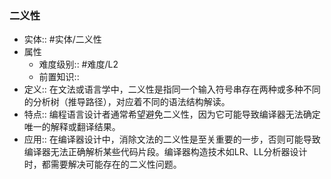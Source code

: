 ###  二义性 
- 实体:: #实体/二义性 
- 属性
	- 难度级别:: #难度/L2 
	- 前置知识::
- 定义::  在文法或语言学中，二义性是指同一个输入符号串存在两种或多种不同的分析树（推导路径），对应着不同的语法结构解读。
- 特点:: 编程语言设计者通常希望避免二义性，因为它可能导致编译器无法确定唯一的解释或翻译结果。
- 应用:: 在编译器设计中，消除文法的二义性是至关重要的一步，否则可能导致编译器无法正确解析某些代码片段。编译器构造技术如LR、LL分析器设计时，都需要解决可能存在的二义性问题。